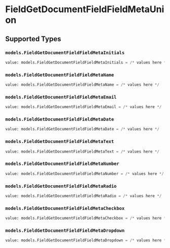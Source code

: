 # FieldGetDocumentFieldFieldMetaUnion


## Supported Types

### `models.FieldGetDocumentFieldFieldMetaInitials`

```python
value: models.FieldGetDocumentFieldFieldMetaInitials = /* values here */
```

### `models.FieldGetDocumentFieldFieldMetaName`

```python
value: models.FieldGetDocumentFieldFieldMetaName = /* values here */
```

### `models.FieldGetDocumentFieldFieldMetaEmail`

```python
value: models.FieldGetDocumentFieldFieldMetaEmail = /* values here */
```

### `models.FieldGetDocumentFieldFieldMetaDate`

```python
value: models.FieldGetDocumentFieldFieldMetaDate = /* values here */
```

### `models.FieldGetDocumentFieldFieldMetaText`

```python
value: models.FieldGetDocumentFieldFieldMetaText = /* values here */
```

### `models.FieldGetDocumentFieldFieldMetaNumber`

```python
value: models.FieldGetDocumentFieldFieldMetaNumber = /* values here */
```

### `models.FieldGetDocumentFieldFieldMetaRadio`

```python
value: models.FieldGetDocumentFieldFieldMetaRadio = /* values here */
```

### `models.FieldGetDocumentFieldFieldMetaCheckbox`

```python
value: models.FieldGetDocumentFieldFieldMetaCheckbox = /* values here */
```

### `models.FieldGetDocumentFieldFieldMetaDropdown`

```python
value: models.FieldGetDocumentFieldFieldMetaDropdown = /* values here */
```

